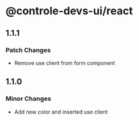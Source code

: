 # @controle-devs-ui/react

## 1.1.1

### Patch Changes

- Remove use client from form component

## 1.1.0

### Minor Changes

- Add new color and inserted use client
